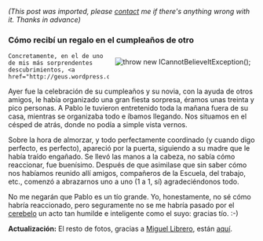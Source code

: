 *(This post was imported, please [contact](/#/contact) me if there's anything wrong with it. Thanks in advance)*

<div class="entry-body">
<h3>Cómo recibí un regalo en el cumpleaños de otro</h3>
<p>
	<img alt="throw new ICannotBelieveItException();" src="http://gickr.com/results/anim_dd7b7710-5de4-3434-b955-3f8c37b69563.gif" style="border: 0px none; padding: 10px;" align="right">

	Concretamente, en el de uno de mis más sorprendentes descubrimientos, <a href="http://geus.wordpress.com/">Pablo</a>.
</p>
<p>
	Ayer fue la celebración de su cumpleaños y su novia, con la ayuda de otros amigos, le había organizado una gran fiesta sorpresa, éramos unas treinta y pico personas. A Pablo le tuvieron entretenido toda la mañana fuera de su casa, mientras se organizaba todo e íbamos llegando. Nos situamos en el césped de atrás, donde no podía a simple vista vernos.
</p>
<p>
	Sobre la hora de almorzar, y todo perfectamente coordinado (y cuando digo perfecto, es perfecto), apareció por la puerta, siguiendo a su madre que le había traído engañado. Se llevó las manos a la cabeza, no sabía cómo reaccionar, fue buenísimo. Después de que asimilase que sin saber cómo nos habíamos reunido allí amigos, compañeros de la Escuela, del trabajo, etc., comenzó a abrazarnos uno a uno (1 a 1, sí) agradeciéndonos todo.
</p>
<p>
	No me negarán que Pablo es un tío grande. Yo, honestamente, no sé cómo habría reaccionado, pero seguramente no se me habría pasado por el <a href="http://www.joseantoniocobena.com/?p=234">cerebelo</a> un acto tan humilde e inteligente como el suyo: gracias tío. :-)
</p>
<p>
	<strong>Actualización:</strong> El resto de fotos, gracias a <a href="http://bloodyhell.wordpress.com/">Miguel Librero</a>, están <a href="http://www.flickr.com/photos/dark_imp666/tags/cumplepablo/show/">aquí</a>.
</p>
</div>

